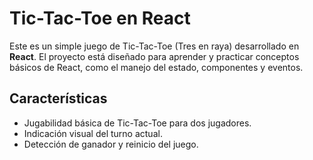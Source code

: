 # Tic-Tac-Toe en React

Este es un simple juego de Tic-Tac-Toe (Tres en raya) desarrollado en **React**. El proyecto está diseñado para aprender y practicar conceptos básicos de React, como el manejo del estado, componentes y eventos.

## Características

- Jugabilidad básica de Tic-Tac-Toe para dos jugadores.
- Indicación visual del turno actual.
- Detección de ganador y reinicio del juego.
